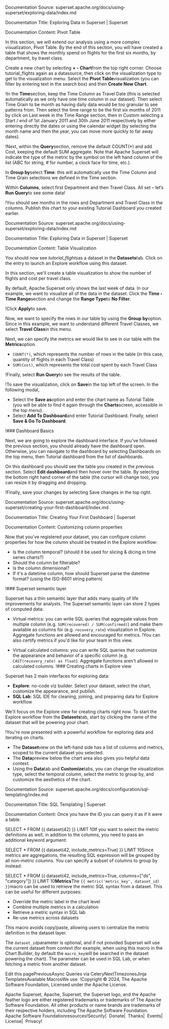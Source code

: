 Documentation Source:
superset.apache.org/docs/using-superset/exploring-data/index.md

Documentation Title:
Exploring Data in Superset | Superset

Documentation Content:
Pivot Table​

In this section, we will extend our analysis using a more complex visualization, Pivot Table. By the
end of this section, you will have created a table that shows the monthly spend on flights for the
first six months, by department, by travel class.

Create a new chart by selecting **+ ‣ Chart**from the top right corner. Choose
tutorial\_flights again as a datasource, then click on the visualization type to get to the
visualization menu. Select the **Pivot Table**visualization (you can filter by entering text in the
search box) and then **Create New Chart**.

!In the **Time**section, keep the Time Column as Travel Date (this is selected automatically as we
only have one time column in our dataset). Then select Time Grain to be month as having daily data
would be too granular to see patterns from. Then select the time range to be the first six months of
2011 by click on Last week in the Time Range section, then in Custom selecting a Start / end of 1st
January 2011 and 30th June 2011 respectively by either entering directly the dates or using the
calendar widget (by selecting the month name and then the year, you can move more quickly to far
away dates).

!Next, within the **Query**section, remove the default COUNT(\*) and add Cost, keeping the default
SUM aggregate. Note that Apache Superset will indicate the type of the metric by the symbol on the
left hand column of the list (ABC for string, # for number, a clock face for time, etc.).

In **Group by**select **Time**: this will automatically use the Time Column and Time Grain
selections we defined in the Time section.

Within **Columns**, select first Department and then Travel Class. All set – let’s **Run Query**to
see some data!

!You should see months in the rows and Department and Travel Class in the columns. Publish this chart
to your existing Tutorial Dashboard you created earlier.



Documentation Source:
superset.apache.org/docs/using-superset/exploring-data/index.md

Documentation Title:
Exploring Data in Superset | Superset

Documentation Content:
Table Visualization​

You should now see *tutorial\_flights*as a dataset in the **Datasets**tab. Click on the entry to
launch an Explore workflow using this dataset.

In this section, we'll create a table visualization
to show the number of flights and cost per travel class.

By default, Apache Superset only shows the last week of data. In our example, we want to visualize all
of the data in the dataset. Click the **Time ‣ Time Range**section and change
the **Range Type**to **No Filter**.

!Click **Apply**to save.

Now, we want to specify the rows in our table by using the **Group by**option. Since in this
example, we want to understand different Travel Classes, we select **Travel Class**in this menu.

Next, we can specify the metrics we would like to see in our table with the **Metrics**option.

* `COUNT(*)`, which represents the number of rows in the table
(in this case, quantity of flights in each Travel Class)
* `SUM(Cost)`, which represents the total cost spent by each Travel Class

!Finally, select **Run Query**to see the results of the table.

!To save the visualization, click on **Save**in the top left of the screen. In the following modal,

* Select the **Save as**option and enter the chart name as Tutorial Table (you will be able to find it again through the
**Charts**screen, accessible in the top menu).
* Select **Add To Dashboard**and enter
Tutorial Dashboard. Finally, select **Save & Go To Dashboard**.

!### Dashboard Basics​

Next, we are going to explore the dashboard interface. If you’ve followed the previous section, you
should already have the dashboard open. Otherwise, you can navigate to the dashboard by selecting
Dashboards on the top menu, then Tutorial dashboard from the list of dashboards.

On this dashboard you should see the table you created in the previous section. Select **Edit
dashboard**and then hover over the table. By selecting the bottom right hand corner of the table
(the cursor will change too), you can resize it by dragging and dropping.

!Finally, save your changes by selecting Save changes in the top right.



Documentation Source:
superset.apache.org/docs/using-superset/creating-your-first-dashboard/index.md

Documentation Title:
Creating Your First Dashboard | Superset

Documentation Content:
Customizing column properties​

Now that you've registered your dataset, you can configure column properties
for how the column should be treated in the Explore workflow:

* Is the column temporal? (should it be used for slicing & dicing in time series charts?)
* Should the column be filterable?
* Is the column dimensional?
* If it's a datetime column, how should Superset parse
the datetime format? (using the ISO-8601 string pattern)

!### Superset semantic layer​

Superset has a thin semantic layer that adds many quality of life improvements for analysts.
The Superset semantic layer can store 2 types of computed data:

- Virtual metrics: you can write SQL queries that aggregate values
from multiple column (e.g. `SUM(recovered) / SUM(confirmed)`) and make them
available as columns for (e.g. `recovery_rate`) visualization in Explore.
Aggregate functions are allowed and encouraged for metrics.
!You can also certify metrics if you'd like for your team in this view.

- Virtual calculated columns: you can write SQL queries that
customize the appearance and behavior
of a specific column (e.g. `CAST(recovery_rate) as float`).
Aggregate functions aren't allowed in calculated columns.
!### Creating charts in Explore view​

Superset has 2 main interfaces for exploring data:

* **Explore**: no-code viz builder. Select your dataset, select the chart,
customize the appearance, and publish.
* **SQL Lab**: SQL IDE for cleaning, joining, and preparing data for Explore workflow

We'll focus on the Explore view for creating charts right now.
To start the Explore workflow from the **Datasets**tab, start by clicking the name
of the dataset that will be powering your chart.

!You're now presented with a powerful workflow for exploring data and iterating on charts.

* The **Dataset**view on the left-hand side has a list of columns and metrics,
scoped to the current dataset you selected.
* The **Data**preview below the chart area also gives you helpful data context.
* Using the **Data**tab and **Customize**tabs, you can change the visualization type,
select the temporal column, select the metric to group by, and customize
the aesthetics of the chart.



Documentation Source:
superset.apache.org/docs/configuration/sql-templating/index.md

Documentation Title:
SQL Templating | Superset

Documentation Content:
Once you have the ID you can query it as if it were a table:

SELECT \* FROM {{ dataset(42) }} LIMIT 10If you want to select the metric definitions as well, in addition to the columns, you need to pass an additional keyword argument:

SELECT \* FROM {{ dataset(42, include\_metrics=True) }} LIMIT 10Since metrics are aggregations, the resulting SQL expression will be grouped by all non-metric columns. You can specify a subset of columns to group by instead:

SELECT \* FROM {{ dataset(42, include\_metrics=True, columns=["ds", "category"]) }} LIMIT 10**Metrics**The `{{ metric('metric_key', dataset_id) }}`macro can be used to retrieve the metric SQL syntax from a dataset. This can be useful for different purposes:

* Override the metric label in the chart level
* Combine multiple metrics in a calculation
* Retrieve a metric syntax in SQL lab
* Re-use metrics across datasets

This macro avoids copy/paste, allowing users to centralize the metric definition in the dataset layer.

The `dataset_id`parameter is optional, and if not provided Superset will use the current dataset from context (for example, when using this macro in the Chart Builder, by default the `macro_key`will be searched in the dataset powering the chart).
The parameter can be used in SQL Lab, or when fetching a metric from another dataset.

Edit this pagePreviousAsync Queries via CeleryNextTimezonesJinja TemplatesAvailable MacrosWe use  !Copyright © 2024,
 The Apache Software Foundation,
 Licensed under the Apache License.

Apache Superset, Apache, Superset, the Superset logo, and the Apache feather logo are either registered trademarks or trademarks of The Apache Software Foundation. All other products or name brands are trademarks of their respective holders, including The Apache Software Foundation.
 Apache Software Foundationresources!Security| 
 Donate| 
 Thanks| 
 Events| 
 License| 
 Privacy!



